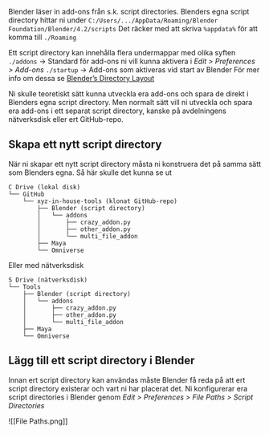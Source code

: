 Blender läser in add-ons från s.k. script directories. Blenders egna script directory hittar ni under
`C:/Users/.../AppData/Roaming/Blender Foundation/Blender/4.2/scripts`
Det räcker med att skriva `%appdata%` för att komma till `./Roaming`

Ett script directory kan innehålla flera undermappar med olika syften
`./addons` -> Standard för add-ons ni vill kunna aktivera i *Edit > Preferences > Add-ons*
`./startup` -> Add-ons som aktiveras vid start av Blender
För mer info om dessa se [Blender’s Directory Layout](https://docs.blender.org/manual/en/latest/advanced/blender_directory_layout.html#path-layout)

Ni skulle teoretiskt sätt kunna utveckla era add-ons och spara de direkt i Blenders egna script directory. Men normalt sätt vill ni utveckla och spara era add-ons i ett separat script directory, kanske på avdelningens nätverksdisk eller ert GitHub-repo.
## Skapa ett nytt script directory
När ni skapar ett nytt script directory måsta ni konstruera det på samma sätt som Blenders egna.
Så här skulle det kunna se ut
```
C Drive (lokal disk)
└── GitHub
    └── xyz-in-house-tools (klonat GitHub-repo)
        ├── Blender (script directory)
        │   └── addons
        │       ├── crazy_addon.py
        │       ├── other_addon.py
        │       └── multi_file_addon
        ├── Maya
        └── Omniverse
```
Eller med nätverksdisk
```
S Drive (nätverksdisk)
└── Tools
    ├── Blender (script directory)
    │   └── addons
    │       ├── crazy_addon.py
    │       ├── other_addon.py
    │       └── multi_file_addon
    ├── Maya
    └── Omniverse
```
## Lägg till ett script directory i Blender
Innan ert script directory kan användas måste Blender få reda på att ert script directory existerar och vart ni har placerat det. Ni konfigurerar era script directories i Blender genom
_Edit > Preferences > File Paths > Script Directories_

![[File Paths.png]]

